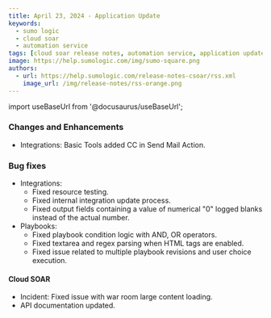 ```yaml
---
title: April 23, 2024 - Application Update
keywords:
  - sumo logic
  - cloud soar
  - automation service
tags: [cloud soar release notes, automation service, application update]
image: https://help.sumologic.com/img/sumo-square.png
authors:
  - url: https://help.sumologic.com/release-notes-csoar/rss.xml
    image_url: /img/release-notes/rss-orange.png
---
```


import useBaseUrl from '@docusaurus/useBaseUrl';

### Changes and Enhancements
* Integrations: Basic Tools added CC in Send Mail Action.

### Bug fixes
* Integrations: 
  * Fixed resource testing. 
  * Fixed internal integration update process.
  * Fixed output fields containing a value of numerical "0" logged blanks instead of the actual number.
* Playbooks: 
  * Fixed playbook condition logic with AND, OR operators.
  * Fixed textarea and regex parsing when HTML tags are enabled.
  * Fixed issue related to multiple playbook revisions and user choice execution.

#### Cloud SOAR
* Incident: Fixed issue with war room large content loading.
* API documentation updated.